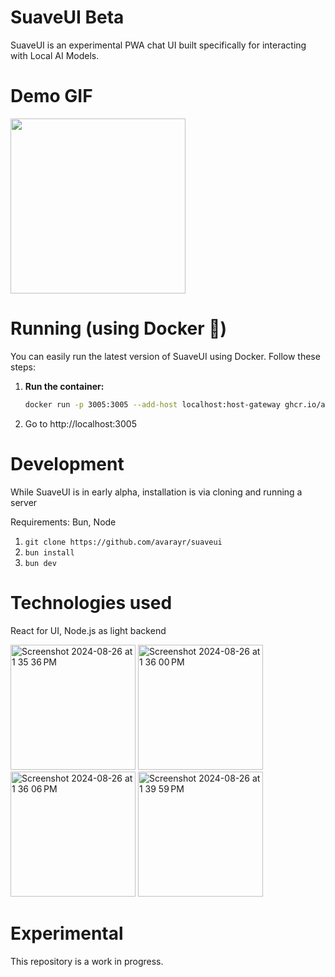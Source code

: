 # SuaveUI Beta

SuaveUI is an experimental PWA chat UI built specifically for interacting with Local AI Models.

# Demo GIF

<img width="280" src="https://github.com/user-attachments/assets/3447806f-c05a-4d38-a5dd-94f1fda7d6a6" />

# Running (using Docker 🐳)

You can easily run the latest version of SuaveUI using Docker. Follow these steps:

1. **Run the container:**

   ```bash
   docker run -p 3005:3005 --add-host localhost:host-gateway ghcr.io/avarayr/suaveui:latest
   ```

2. Go to http://localhost:3005

# Development

While SuaveUI is in early alpha, installation is via cloning and running a server

Requirements: Bun, Node

1. `git clone https://github.com/avarayr/suaveui`
2. `bun install`
3. `bun dev`

# Technologies used

React for UI, Node.js as light backend

<img width="200" alt="Screenshot 2024-08-26 at 1 35 36 PM" src="https://github.com/user-attachments/assets/2d534357-439e-4932-8829-a831d3599f4d">
<img width="200" alt="Screenshot 2024-08-26 at 1 36 00 PM" src="https://github.com/user-attachments/assets/98f67aff-6558-4d9b-af2f-83ebe03bd66b">
<img width="200" alt="Screenshot 2024-08-26 at 1 36 06 PM" src="https://github.com/user-attachments/assets/43d1ca46-b6c1-44ca-a14a-24b71d02da97">
<img width="200" alt="Screenshot 2024-08-26 at 1 39 59 PM" src="https://github.com/user-attachments/assets/b82f69aa-eac9-4eb0-8c84-55c15f367c00">

# Experimental

This repository is a work in progress.
